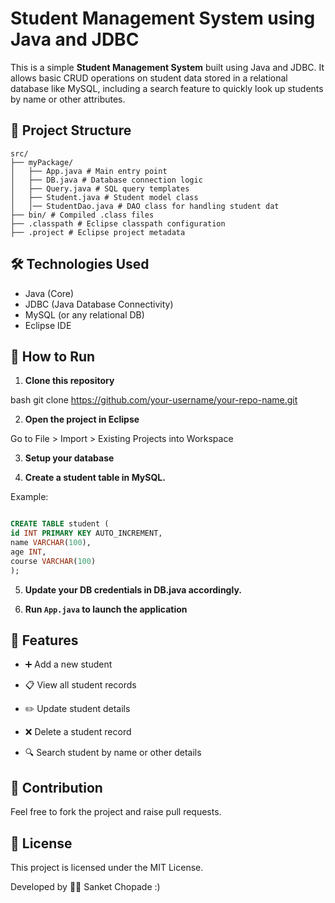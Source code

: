 # Student Management System using Java and JDBC

This is a simple **Student Management System** built using Java and JDBC. It allows basic CRUD operations on student data stored in a relational database like MySQL, including a search feature to quickly look up students by name or other attributes.

## 📁 Project Structure

```
src/
├── myPackage/
│   ├── App.java # Main entry point
│   ├── DB.java # Database connection logic
│   ├── Query.java # SQL query templates
│   ├── Student.java # Student model class
│   │── StudentDao.java # DAO class for handling student dat
├── bin/ # Compiled .class files
├── .classpath # Eclipse classpath configuration
├── .project # Eclipse project metadata
```
## 🛠 Technologies Used

- Java (Core)
- JDBC (Java Database Connectivity)
- MySQL (or any relational DB)
- Eclipse IDE

## 🚀 How to Run

1. **Clone this repository**

bash
git clone https://github.com/your-username/your-repo-name.git

2. **Open the project in Eclipse**

Go to File > Import > Existing Projects into Workspace

3. **Setup your database**

4. **Create a student table in MySQL.**

Example:

```sql []

CREATE TABLE student (
id INT PRIMARY KEY AUTO_INCREMENT,
name VARCHAR(100),
age INT,
course VARCHAR(100)
);

```

5. **Update your DB credentials in DB.java accordingly.**

6. **Run `App.java` to launch the application**

## 🔧 Features

- ➕ Add a new student

- 📋 View all student records

- ✏️ Update student details

- ❌ Delete a student record

- 🔍 Search student by name or other details

## 🙌 Contribution

Feel free to fork the project and raise pull requests.

## 📜 License

This project is licensed under the MIT License.

Developed by 👨‍💻 Sanket Chopade :)
